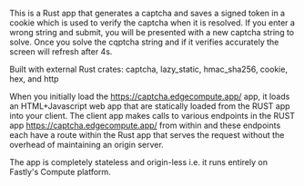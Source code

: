 This is a Rust app that generates a captcha and saves a signed token in a cookie which is used to verify the captcha when it is resolved. If you enter a wrong string and submit, you will be presented with a new captcha string to solve. Once you solve the cqptcha string and if it verifies accurately the screen will refresh after 4s.

Built with external Rust crates: captcha, lazy_static, hmac_sha256, cookie, hex, and http

When you initially load the https://captcha.edgecompute.app/ app, it loads an HTML+Javascript web app that are statically loaded from the RUST app into your client. The client app makes calls to various endpoints in the RUST app https://captcha.edgecompute.app/ from within and these endpoints each have a route within the Rust app that serves the request without the overhead of maintaining an origin server.

The app is completely stateless and origin-less i.e. it runs entirely on Fastly's Compute platform.

